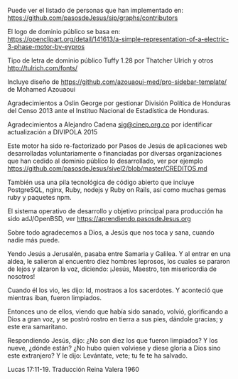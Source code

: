 Puede ver el listado de personas que han implementado en:
<https://github.com/pasosdeJesus/sip/graphs/contributors>

El logo de dominio público se basa en:
<https://openclipart.org/detail/141613/a-simple-representation-of-a-electric-3-phase-motor-by-eypros>

Tipo de letra de dominio público Tuffy 1.28 por Thatcher Ulrich y otros
	http://tulrich.com/fonts/

Incluye diseño de https://github.com/azouaoui-med/pro-sidebar-template/ de
Mohamed Azouaoui

Agradecimientos a Oslin George por gestionar División Política de 
Honduras del Censo 2013 ante el Instituo Nacional de Estadística de Honduras.

Agradecimientos a Alejandro Cadena <sig@cinep.org.co> por identificar 
actualización a DIVIPOLA 2015

Este motor ha sido re-factorizado por Pasos de Jesús
de aplicaciones web desarrolladas voluntariamente o financiadas por 
diversas organizaciones que han cedido al dominio público lo desarrollado, 
ver por ejemplo
<https://github.com/pasosdeJesus/sivel2/blob/master/CREDITOS.md>

También usa una pila tecnológica de código abierto que incluye 
PostgreSQL, nginx, Ruby, nodejs y Ruby on Rails, así como muchas
gemas ruby y paquetes npm.

El sistema operativo de desarrollo y objetivo principal para producción
ha sido adJ/OpenBSD, ver https://aprendiendo.pasosdeJesus.org



Sobre todo agradecemos a Dios, a Jesús que nos toca y sana, cuando nadie 
más puede.

  Yendo Jesús a Jerusalén, pasaba entre Samaria y Galilea. 
  Y al entrar en una aldea, le salieron al encuentro diez hombres leprosos, 
  los cuales se pararon de lejos y alzaron la voz, diciendo: 
  ¡Jesús, Maestro, ten misericordia de nosotros! 

  Cuando él los vio, les dijo: Id, mostraos a los sacerdotes. 
  Y aconteció que mientras iban, fueron limpiados. 

  Entonces uno de ellos, viendo que había sido sanado, volvió, glorificando 
  a Dios a gran voz, y se postró rostro en tierra a sus pies, dándole gracias; 
  y este era samaritano. 

  Respondiendo Jesús, dijo: ¿No son diez los que fueron limpiados? 
  Y los nueve, ¿dónde están? ¿No hubo quien volviese y diese gloria a 
  Dios sino este extranjero? 
  Y le dijo: Levántate, vete; tu fe te ha salvado. 

  Lucas 17:11-19. Traducción Reina Valera 1960
